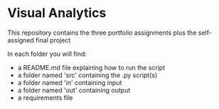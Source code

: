 # Visual Analytics

This repository contains the three portfolio assignments plus the self-assigned final project


In each folder you will find:
* a README.md file explaining how to run the script
* a folder named 'src' containing the .py script(s)
* a folder named 'in' containing input
* a folder named 'out' containing output
* a requirements file
